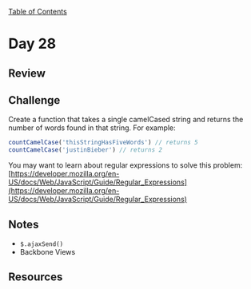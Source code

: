 
[Table of Contents](/README.md)

# Day 28

## Review

## Challenge
Create a function that takes a single camelCased string and returns the number of words found in that string. For example:

```js
countCamelCase('thisStringHasFiveWords') // returns 5
countCamelCase('justinBieber') // returns 2
```


You may want to learn about regular expressions to solve this problem: [https://developer.mozilla.org/en-US/docs/Web/JavaScript/Guide/Regular_Expressions](https://developer.mozilla.org/en-US/docs/Web/JavaScript/Guide/Regular_Expressions)

## Notes
- `$.ajaxSend()`
- Backbone Views

## Resources
